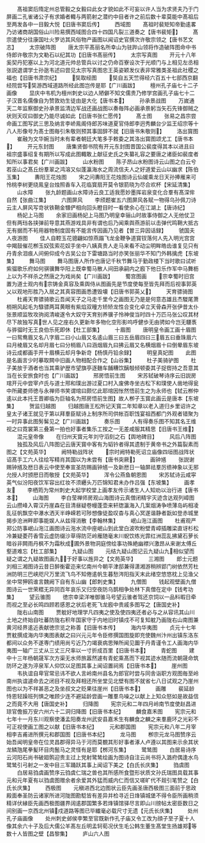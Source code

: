 <!-- { "loadSidebar": true } -->
　　髙祖窦后隋定州总管毅之女毅曰此女才貌如此不可妄以许人当为求贤夫乃于门屏画二孔雀诸公子有求婚者輙与两箭射之潜约中目者许之前后数十辈莫能中髙祖后至两发各中一目毅大悦【旧唐书窦后传】
　　西域图
　　髙祖时裴矩知帝勤逺畧乃访诸商胡国俗山川险易撰西域图合四十四国凡裂三道奏之【唐书裴矩】
　　髙宗遣使分往康国吐火罗访其风俗物产画图以闻诏史官撰次许敬宗领之【唐书艺文志】
　　太宗破阵图
　　唐太宗平髙丽名所幸山为驻跸山领将作造破阵图命中书侍郎许敬宗为文勒石以纪其功【旧唐书髙丽传】
　　太宗写真图
　　开元十八年奚契丹犯塞以上为河北道元帅总管兵以讨之仍命百寮设次于光顺门与上相见左丞相张説退谓学士孙逖韦述曰尝见太宗写真图忠王英姿颖发仪表非常雅类圣祖此社稷之福也【旧唐书肃宗纪】
　　奘取经图
　　奘自五天竺得经六百五十七部西京翻经院尝写奘游西域道路所经此图岂传是耶【广川画跋】
　　檀州孔子庙七十二子画像
　　显庆中韦机为檀州刺史以边人陋僻不知文儒贵乃修学宫画孔子庙七十二子汉晋名儒像自为赞敦劝生徒由是大化【唐书本】
　　孙承景战图
　　万嵗通天二年监察御史孙承景监清边军战还画战图以奏毎阵必画承景躬当矢石先锋御贼之状则天叹曰御史乃能尽诚如此【旧唐书张仁愿传】
　　髙士图
　　张易之昌宗尝命画工图写武三思及纳言李峤鳯阁侍郎苏味道夏官侍郎李迥秀麟台少监王绍宗等十八人形像号为髙士图毎引朱敬则预其事固辞不就【旧唐书朱敬则】
　　洛出寳图
　　崔融为文华婉当时未有辈者朝廷大笔多手敕委之其洛出寳图颂尤工【唐书本】
　　开元东封图
　　唐集贤御书院有开元东封图晋国公裴度得其本以进且曰祖宗盛事绍复有期所以写成此图輙敢上献征史氏之失纂礼容之要唐之诸臣如裴度者知所以事君矣【广川画跋】
　　山水粉图
　　陈子昂山水粉图诗云山图之白云兮若巫山之髙丘纷羣翠之鸿溶又似蓬瀛海水之周流信夫人之好道爱云山以幽求【陈伯玉集】
　　夀阳王花烛图
　　宋之问夀阳王花烛图诗云仙媛乘龙日天孙捧雁来可怜桃李树更绕鳯皇台烛照香车入花临寳扇开莫令银箭晓为尽合欢杯【宋延清集】
　　山水障
　　张九龄题画山水障诗云良工适我愿妙墨挥岩泉变化合羣有髙深侔自然【张曲江集】
　　六图屏风
　　李颀题崔五六图屏风各赋一物得乌孙佩刀诗云主人屏风写竒状铁鞘金镮俨相向回头瞪目时一看使余心在江湖上【唐诗纪】
　　杨妃上马图
　　余家旧画杨妃上马图乃明皇幸骊山时故事侍御之人无他仗卫但有两珰各挟弹前导意其燕游戏具非有谓也后乃闻乘舆燕游前以击弹代鸣鞘大抵古无有据而不茍用器物制度固有不能言传因画乃见者【曽三异因话録】
　　虢国夫人夜游图
　　佳人自鞚玉花骢翩如惊燕蹋飞龙金鞭争道寳钗落何人先入明光宫宫中羯鼓催花栁玉奴弦索花奴手坐中八姨真贵人走马来看不动尘明眸皓齿谁复见只有丹青余泪痕人间俯仰成今古吴公台下雷塘路当时亦笑张丽华不知门外韩擒虎【东坡集】
　　舞马图
　　舞马图唐人所作也唐记千秋节舞马于勤政楼下当时歌曰试听紫骝歌乐府如何骐骥舞华阳上既幸蜀马散人间田承嗣内之廏下他日乐作军中马舞枥上以为不祥杀之然唐之为戏尚矣【广川画跋】
　　蜀宫图画
　　宗幸蜀时旧宫置为道士观内有宗铸金真容及乘舆侍从图画先是节度使每至皆先拜而后视事郭英乂以观地形胜乃入居之其真容图画悉遭毁壊【旧唐书郭英乂】
　　天育骠骑图
　　杜甫天育骠骑歌云吾闻天子之马走千里今之画图无乃是是何意态雄且杰騣尾萧梢朔风起毛为騄骠两耳黄眼有紫焰双曈方矫矫龙性合变化卓立天骨森开张伊昔太仆张景顺监牧攻驹阅清峻遂令大奴守天育别养骥子怜神俊当时四十万匹马张公叹其材尽下故独写真世人见之座右久更新年多物化空形影呜呼健歩无由骋如今岂无騕褭与骅骝时无王良伯乐死即休【杜工部集】
　　十眉图
　　唐明皇令画工画十眉图一曰鸳鸯眉又名八字眉二曰小山眉又名逺山眉三曰五岳眉四曰三眉五曰垂珠眉六曰月棱眉又名却月眉七曰分梢眉八曰涵烟眉九曰拂云眉又名横烟眉十曰倒晕眉东坡诗云成都画手开十眉横云却月争新竒【杨慎丹铅余録】
　　明皇真妃图
　　此图是名画言少时摹取闗中旧画人物相配合作之【山谷集】
　　杜子美骑驴图
　　杜子美放于酒者也当其乘驴歴市望旗亭逐麯车餔糟饮醨攲倾顿委其子捉辔持之吾意其当在长安旅食时也【广川画跋】
　　邢房悟前生图
　　宋苏轼破琴诗序云旧説房琯开元中尝宰卢氏与道士邢和璞出游过夏口村入废佛寺坐古松下和璞使人凿地得瓮中所藏娄师徳与永禅师书笑谓琯曰颇忆此耶琯因怅然悟前生之为永师也【轼云栁仲逺以此本托王晋卿临为巨轴名为邢房悟前生图】故人栁子玉寳此画云是唐本【东坡集】
　　贺监归越图
　　归越图唐王松所记天寳二年知章以老入道归乡里诏许之皇太子诸王就见于第以拜羣臣赋诗上制序所司供帐百职饯宴祖西都门外观者错聚为一时异事此图髣髴见之【广川画跋】
　　奏乐图
　　人有得奏乐图不知其名王维视之曰霓裳第三叠第一拍也好事者集乐工按之一无差咸服其精思【旧唐书王维】
　　混元皇帝像
　　在归州天寳元年刘守滔刻之石【舆地碑目】
　　风后八阵图
　　独孤及风后八阵图记云唐天寳中客有为韬钤者得其遗制于黄帝书之外篇裂素而图之【文苑英华】
　　阙特勒战阵状
　　宗时阙特勒死诏立庙像四垣图战阵状诏髙手工六人往绘写精肖其国以为未尝有【唐书突厥】
　　画钟馗
　　张説谢赐钟馗及厯日表云中使至奉宣圣防赐画钟馗一及新厯日一轴屏祛羣厉缋神象以无邪允授人时颁厯日而敬授【文苑英华】
　　浑令公燕鱼朝恩图
　　宋苏轼诗云咸寜英气似汾阳夜饮军容出红妆不须纒头万匹锦知君未办作吕强【东坡集】
　　画孝友
　　李栖筠为常州刺史大起学校堂上画孝友传示诸生人人知劝以治行进【唐书本】
　　山海图
　　李白莹禅师房观山海图诗云真僧闭精宇灭迹含达观列嶂图云山攒峰入霄汉丹崖森在目清昼疑卷幔蓬壶来轩牎瀛海入几案烟涛争喷薄岛屿相凌乱征帆飘空中瀑水洒天半峥嵘若可陟想像徒盈叹杳与真心冥遂谐静者翫如登赤城里揭歩沧洲畔即事能娱人从兹得消散【李翰林集】
　　岷山沲江画图
　　杜甫观严郑公防事岷山沲江画图诗云沲水流中座岷山到此堂白波吹粉壁青嶂插雕梁直讶杉松冷兼疑菱荇香雪云虚防缀沙草得防茫岭雁随毫末川蜺饮练光霏红洲蕊乱拂黛石萝长暗谷非闗雨丹枫不为霜秋成圃外景物洞庭傍绘事功殊絶幽襟兴激昂从来谢太傅丘壑道难忘【杜工部集】
　　九疑山图
　　元结九疑山图记云九疑山九相似望而疑之谓之九疑故图画九于好事以旌异之【文苑英华】
　　三湘图
　　郎士元题刘相三湘图诗云昔日醉衡霍迩来忆南州今朝平津邸兼得潇湘游稍辨郢门树依然芳杜洲防明三巴峡咫尺万里流飞鸟不知倦逺帆生暮愁涔阳指天末此绪空悠悠枕上见渔父坐中常狎鸥谁言魏阙下自有东山幽【郎刺史集】
　　九僧图
　　钱起观壁画九僧图诗云一世荣楛无异同百年哀乐又归空夜防乌鹊相争处林下真僧在定中【钱考功集】
　　望云骓图
　　徳宗幸梁洋唯御骓马号望云骓者驾还京饲以一品料暇日牵而视之至必长鸣四顾若感恩之状后老死飞龙廏中贵戚多图写之【唐国史补】
　　陇右山南图
　　贾躭好地理学凡四夷之使及使四夷还者必与之从容讯其山川土地之终始自吐蕃防陇右积年国家守于内地旧时镇戍不可复知躭乃画陇右山南图兼黄河经界逺近表献徳宗览之称善【旧唐书本传】
　　海内华夷图
　　贞元十七年贾躭撰成海内华夷图表献之曰兴元元年令臣修撰国图旋即充使魏州汴州出镇东洛东都间以众务不遂専门绩用尚亏近乃力竭衰病思殚所闻见圗于丹青谨令工人画海内华夷图一轴广三丈从三丈三尺率以一寸折成百里【旧唐书本】
　　青蛇图
　　建中十三年杨朝晟军次方渠无水师旅嚣然遽有青蛇乘髙而下视其迹水随而流朝晟命筑防环之遂为渟泉军人仰饮以足图其事上闻诏置祠焉【旧唐书本】
　　崖州图
　　韦执谊自卑官常忌讳不欲人言岭南州县名为郎官时尝与同舎诣职方观图毎至岭南州执谊遽命去之闭目不视及拜相还所坐堂见北壁有图不就省七八日试观之乃崖州图也以为不祥甚恶之及坐叔文之贬果往崖州【旧唐书本】
　　画雕
　　裴延龄恃恩轻躁班列惧之唯顾少连不避延龄尝画一雕羣鸟噪之以献上上知众怒如是故益信之而竟不大用【唐国史补】
　　归降图
　　宪宗元和二年四月岭南节度使赵昌进琼官儋振万安六州六十二洞归降图【旧唐书本纪】
　　麟食嘉禾图
　　宪宗元和七年十一月东川观察使潘孟阳奏龙州武安县嘉禾生有麟食之麟之来羣鹿环之光彩不可正视使画工图之以献【旧唐书本纪】
　　元和郡国图
　　宪宗元和八年二月宰相李吉甫进所撰元和郡国图【旧唐书本纪】
　　龙马图
　　栁宗元龙马图赞序云始吾闻明皇帝在位灵昌郡得异马于河而莫覩其形好事者涿人卢遵以其图来示余其状龙鳞虺尾拳髪环目肉鬛马之灵怪有是耶【桞河东集】
　　鹭鸶图
　　白居易诗序云河阳石尚书破廻鹘迎贵主过上党射鹭鸶绘画为图诗自注云尚书将入潞府偶逢水鸟鹭鸶引弓射之一发中目三军踊跃其事上闻诏下美之【白氏长庆集】
　　驺虞图
　　白居易驺虞画赞序云驺虞仁瑞之兽也其所感所食暨形状质文孙氏瑞图具载其事元和元年夏有以驺虞图赠余者余爱其外猛而威内仁而信又嗟旷代不觌引笔赞之【白氏长庆集】
　　西极图
　　元稹进西北边图状云臣先画圣唐西极图三面前于思政殿面奉圣防云诸家所进河陇图勘騐皆有差异并检寻近日烽镇城堡不得令臣所画稍须精详伏縁臣先画西极图疆界阔逺郡国繁多若烽镇馆驿尽言即山川牓帖太密臣数日之间别画一京西北州镇戍道路等图已毕纎毫必载尺寸无遗【元氏长庆集】
　　处州孔子庙画像
　　处州刺史邺侯李繁至官既新作孔子庙又令工改为顔子至子夏十人像其余六十子及后大儒公羊髙左丘明孟轲荀况伏生毛公韩生董生髙堂生扬雄郑等数十人皆图之壁【昌黎集】
　　庐山六人图

